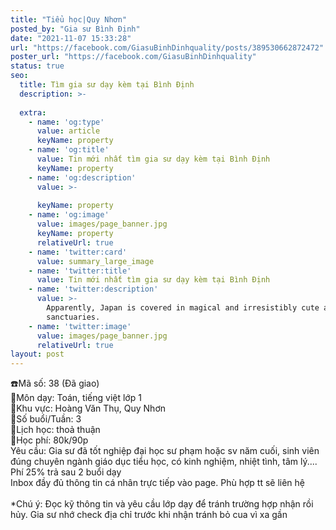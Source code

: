```yaml
---
title: "Tiểu học|Quy Nhơn"
posted_by: "Gia sư Bình Định"
date: "2021-11-07 15:33:28"
url: "https://facebook.com/GiasuBinhDinhquality/posts/389530662872472"
poster_url: "https://facebook.com/GiasuBinhDinhquality"
status: true
seo:
  title: Tìm gia sư dạy kèm tại Bình Định
  description: >-
    
  extra:
    - name: 'og:type'
      value: article
      keyName: property
    - name: 'og:title'
      value: Tin mới nhất tìm gia sư dạy kèm tại Bình Định
      keyName: property
    - name: 'og:description'
      value: >-
        
      keyName: property
    - name: 'og:image'
      value: images/page_banner.jpg
      keyName: property
      relativeUrl: true
    - name: 'twitter:card'
      value: summary_large_image
    - name: 'twitter:title'
      value: Tin mới nhất tìm gia sư dạy kèm tại Bình Định
    - name: 'twitter:description'
      value: >-
        Apparently, Japan is covered in magical and irresistibly cute animal
        sanctuaries.
    - name: 'twitter:image'
      value: images/page_banner.jpg
      relativeUrl: true
layout: post
---
```

☎️Mã số: 38 (Đã giao)<br>🔹Môn dạy: Toán, tiếng việt lớp 1<br>🔹Khu vực: Hoàng Văn Thụ, Quy Nhơn<br>🔹Số buổi/Tuần: 3<br>🔹Lịch học: thoả thuận<br>🔹Học phí: 80k/90p<br>Yêu cầu: Gia sư đã tốt nghiệp đại học sư phạm hoặc sv năm cuối, sinh viên đúng chuyên ngành giáo dục tiểu học, có kinh nghiệm, nhiệt tình, tâm lý....<br>Phí 25% trả sau 2 buổi dạy<br>Inbox đầy đủ thông tin cá nhân trực tiếp vào page. Phù hợp tt sẽ liên hệ<br><br>*Chú ý: Đọc kỹ thông tin và yêu cầu lớp dạy để tránh trường hợp nhận rồi hủy. Gia sư nhớ check địa chỉ trước khi nhận tránh bỏ cua vì xa gần
